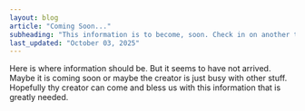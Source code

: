 ```yaml
---
layout: blog
article: "Coming Soon..."
subheading: "This information is to become, soon. Check in on another time"
last_updated: "October 03, 2025"
---
```


Here is where information should be. But it seems to have not arrived. Maybe it is coming soon or maybe the creator is just busy with other stuff. Hopefully thy creator can come and bless us with this information that is greatly needed.
